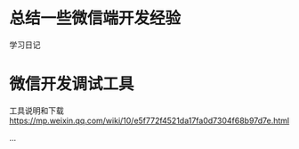 # 总结一些微信端开发经验
学习日记

# 微信开发调试工具  
工具说明和下载  
https://mp.weixin.qq.com/wiki/10/e5f772f4521da17fa0d7304f68b97d7e.html

...
